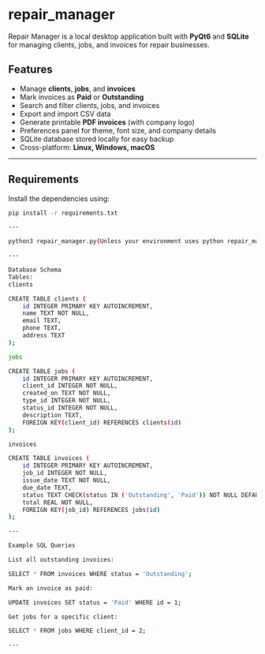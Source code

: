 # repair_manager
Repair Manager is a local desktop application built with **PyQt6** and **SQLite** for managing clients, jobs, and invoices for repair businesses.

## Features
- Manage **clients**, **jobs**, and **invoices**
- Mark invoices as **Paid** or **Outstanding**
- Search and filter clients, jobs, and invoices
- Export and import CSV data
- Generate printable **PDF invoices** (with company logo)
- Preferences panel for theme, font size, and company details
- SQLite database stored locally for easy backup
- Cross-platform: **Linux, Windows, macOS**

---

## Requirements
Install the dependencies using:
```bash
pip install -r requirements.txt

---

python3 repair_manager.py(Unless your environment uses python repair_manager.py

---

Database Schema
Tables:
clients

CREATE TABLE clients (
    id INTEGER PRIMARY KEY AUTOINCREMENT,
    name TEXT NOT NULL,
    email TEXT,
    phone TEXT,
    address TEXT
);

jobs

CREATE TABLE jobs (
    id INTEGER PRIMARY KEY AUTOINCREMENT,
    client_id INTEGER NOT NULL,
    created_on TEXT NOT NULL,
    type_id INTEGER NOT NULL,
    status_id INTEGER NOT NULL,
    description TEXT,
    FOREIGN KEY(client_id) REFERENCES clients(id)
);

invoices

CREATE TABLE invoices (
    id INTEGER PRIMARY KEY AUTOINCREMENT,
    job_id INTEGER NOT NULL,
    issue_date TEXT NOT NULL,
    due_date TEXT,
    status TEXT CHECK(status IN ('Outstanding', 'Paid')) NOT NULL DEFAULT 'Outstanding',
    total REAL NOT NULL,
    FOREIGN KEY(job_id) REFERENCES jobs(id)
);

---

Example SQL Queries

List all outstanding invoices:

SELECT * FROM invoices WHERE status = 'Outstanding';

Mark an invoice as paid:

UPDATE invoices SET status = 'Paid' WHERE id = 1;

Get jobs for a specific client:

SELECT * FROM jobs WHERE client_id = 2;

---

